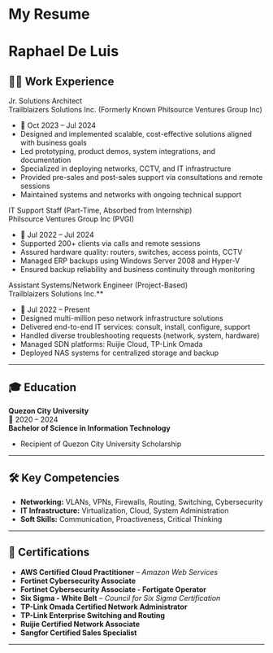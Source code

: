 # My Resume


# Raphael De Luis

## 🧑‍💻 Work Experience

Jr. Solutions Architect  
Trailblaizers Solutions Inc. (Formerly Known Philsource Ventures Group Inc)

- 📅 Oct 2023 – Jul 2024  
- Designed and implemented scalable, cost-effective solutions aligned with business goals  
- Led prototyping, product demos, system integrations, and documentation  
- Specialized in deploying networks, CCTV, and IT infrastructure  
- Provided pre-sales and post-sales support via consultations and remote sessions  
- Maintained systems and networks with ongoing technical support  

IT Support Staff (Part-Time, Absorbed from Internship)  
Philsource Ventures Group Inc (PVGI)

- 📅 Jul 2022 – Jul 2024  
- Supported 200+ clients via calls and remote sessions  
- Assured hardware quality: routers, switches, access points, CCTV  
- Managed ERP backups using Windows Server 2008 and Hyper-V  
- Ensured backup reliability and business continuity through monitoring  

Assistant Systems/Network Engineer (Project-Based)  
Trailblaizers Solutions Inc.**  

- 📅 Jul 2022 – Present  
- Designed multi-million peso network infrastructure solutions  
- Delivered end-to-end IT services: consult, install, configure, support  
- Handled diverse troubleshooting requests (network, system, hardware)  
- Managed SDN platforms: Ruijie Cloud, TP-Link Omada  
- Deployed NAS systems for centralized storage and backup  

---

## 🎓 Education

**Quezon City University**  
📅 2020 – 2024  
**Bachelor of Science in Information Technology**  
- Recipient of Quezon City University Scholarship  

---

## 🛠 Key Competencies

- **Networking:** VLANs, VPNs, Firewalls, Routing, Switching, Cybersecurity  
- **IT Infrastructure:** Virtualization, Cloud, System Administration  
- **Soft Skills:** Communication, Proactiveness, Critical Thinking  

---

## 🧾 Certifications

- **AWS Certified Cloud Practitioner** – *Amazon Web Services*  
- **Fortinet Cybersecurity Associate**  
- **Fortinet Cybersecurity Associate - Fortigate Operator**  
- **Six Sigma - White Belt** – *Council for Six Sigma Certification*  
- **TP-Link Omada Certified Network Administrator**  
- **TP-Link Enterprise Switching and Routing**  
- **Ruijie Certified Network Associate**  
- **Sangfor Certified Sales Specialist**

---

